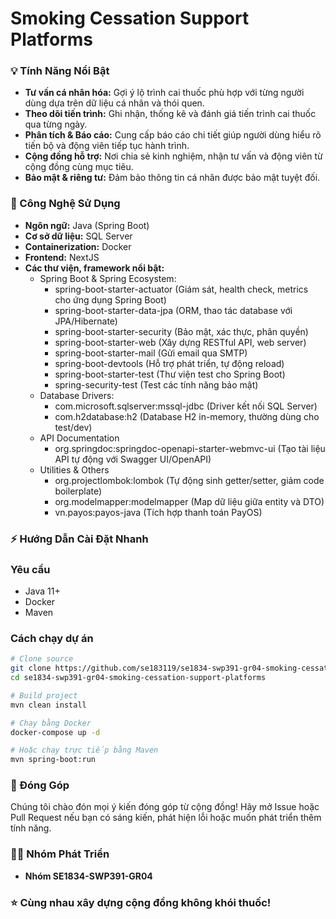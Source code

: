 # Smoking Cessation Support Platforms 

### 💡 Tính Năng Nổi Bật

- **Tư vấn cá nhân hóa:** Gợi ý lộ trình cai thuốc phù hợp với từng người dùng dựa trên dữ liệu cá nhân và thói quen.
- **Theo dõi tiến trình:** Ghi nhận, thống kê và đánh giá tiến trình cai thuốc qua từng ngày.
- **Phân tích & Báo cáo:** Cung cấp báo cáo chi tiết giúp người dùng hiểu rõ tiến bộ và động viên tiếp tục hành trình.
- **Cộng đồng hỗ trợ:** Nơi chia sẻ kinh nghiệm, nhận tư vấn và động viên từ cộng đồng cùng mục tiêu.
- **Bảo mật & riêng tư:** Đảm bảo thông tin cá nhân được bảo mật tuyệt đối.

### 🚀 Công Nghệ Sử Dụng

- **Ngôn ngữ:** Java (Spring Boot)
- **Cơ sở dữ liệu:** SQL Server
- **Containerization:** Docker
- **Frontend:** NextJS
- **Các thư viện, framework nổi bật:**
  - Spring Boot & Spring Ecosystem: 
    - spring-boot-starter-actuator
(Giám sát, health check, metrics cho ứng dụng Spring Boot)
    - spring-boot-starter-data-jpa
(ORM, thao tác database với JPA/Hibernate)
    - spring-boot-starter-security
(Bảo mật, xác thực, phân quyền)
    - spring-boot-starter-web
(Xây dựng RESTful API, web server)
    - spring-boot-starter-mail
(Gửi email qua SMTP)
    - spring-boot-devtools
(Hỗ trợ phát triển, tự động reload)
    - spring-boot-starter-test
(Thư viện test cho Spring Boot)
    - spring-security-test
(Test các tính năng bảo mật)
  - Database Drivers:
    - com.microsoft.sqlserver:mssql-jdbc
(Driver kết nối SQL Server)
    - com.h2database:h2
(Database H2 in-memory, thường dùng cho test/dev)
  - API Documentation
    - org.springdoc:springdoc-openapi-starter-webmvc-ui
(Tạo tài liệu API tự động với Swagger UI/OpenAPI)
  - Utilities & Others
    - org.projectlombok:lombok
(Tự động sinh getter/setter, giảm code boilerplate)
    - org.modelmapper:modelmapper
(Map dữ liệu giữa entity và DTO)
    - vn.payos:payos-java
(Tích hợp thanh toán PayOS) 

### ⚡️ Hướng Dẫn Cài Đặt Nhanh

### Yêu cầu
- Java 11+
- Docker
- Maven

### Cách chạy dự án

```bash
# Clone source
git clone https://github.com/se183119/se1834-swp391-gr04-smoking-cessation-support-platforms.git
cd se1834-swp391-gr04-smoking-cessation-support-platforms

# Build project
mvn clean install

# Chạy bằng Docker
docker-compose up -d

# Hoặc chạy trực tiếp bằng Maven
mvn spring-boot:run
```

### 💪 Đóng Góp

Chúng tôi chào đón mọi ý kiến đóng góp từ cộng đồng! Hãy mở Issue hoặc Pull Request nếu bạn có sáng kiến, phát hiện lỗi hoặc muốn phát triển thêm tính năng.

### 🧑‍💻 Nhóm Phát Triển

- **Nhóm SE1834-SWP391-GR04**

### ⭐️ Cùng nhau xây dựng cộng đồng không khói thuốc!
